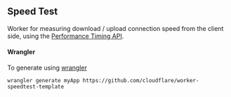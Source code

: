 ## Speed Test

Worker for measuring download / upload connection speed from the client side, using the [Performance Timing API](https://w3c.github.io/perf-timing-primer/).

#### Wrangler

To generate using [wrangler](https://github.com/cloudflare/wrangler)

```
wrangler generate myApp https://github.com/cloudflare/worker-speedtest-template
```
